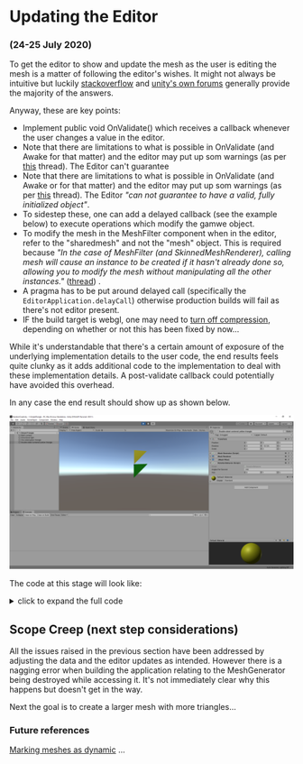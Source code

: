Updating the Editor 
=====================================
### (24-25 July 2020)

To get the editor to show and update the mesh as the user is editing the mesh is a matter of following the editor's wishes. It might not always be intuitive but luckily [stackoverflow](https://www.stackoverflow.com) and [unity's own forums](https://forum.unity.com/) generally provide the majority of the answers. 

Anyway, these are key points:

* Implement public void OnValidate() which receives a callback whenever the user changes a value in the editor.
* Note that there are limitations to what is possible in OnValidate (and Awake for that matter) and the editor may put up som  warnings (as per [this](https://forum.unity.com/threads/sendmessage-cannot-be-called-during-awake-checkconsistency-or-onvalidate.428580/) thread). The Editor can't guarantee 
* Note that there are limitations to what is possible in OnValidate (and Awake or  for that matter) and the editor may put up som  warnings (as per [this](https://forum.unity.com/threads/sendmessage-cannot-be-called-during-awake-checkconsistency-or-onvalidate.428580/) thread). The Editor _"can not guarantee to have a valid, fully initialized object"_. 
* To sidestep these, one can add a delayed callback (see the example below) to execute operations which modify the gamwe object.
* To modify the mesh in the MeshFilter component when in the editor, refer to the "sharedmesh" and not the "mesh" object. This is required because _"In the case of MeshFilter (and SkinnedMeshRenderer), calling mesh will cause an instance to be created if it hasn't already done so, allowing you to modify the mesh without manipulating all the other instances."_ ([thread](https://answers.unity.com/questions/63313/difference-between-sharedmesh-and-mesh.html)) .
* A pragma has to be put around delayed call (specifically the `EditorApplication.delayCall`) otherwise production builds will fail as there's not editor present. 
* IF the build target is webgl, one may need to [turn off compression](https://forum.unity.com/threads/solved-unity-2020-webgl-doesnt-work-uncaught-syntaxerror-invalid-or-unexpected-token.872581/), depending on whether or not this has been fixed by now...  

While it's understandable that there's a certain amount of exposure of the underlying implementation details to the user code, the end results feels quite clunky as it adds additional code to the implementation to deal with these implementation details. A post-validate callback could potentially have avoided this overhead. 

In any case the end result should show up as shown below. 

<center>
    <img src="Images/TwoSimpleMeshTriangles.png" alt="Two simple runtime generated triangle" width="640"/>
</center>
    
The code at this stage will look like:

<details>
  <summary> click to expand the full code </summary>
  
  ```csharp
using UnityEngine;
using UnityEditor;

using gg.core.util;

/// <summary>
/// Generates a mesh based off a MeshDefinition, Color and Material
/// </summary>
public class MeshGenerator : MonoBehaviour
{
    /// <summary>
    /// Contains all spatial properties of a mesh (and uvs)
    /// </summary>
    public MeshDefinition _meshDefinition;

    /// <summary>
    /// Material applied to the generated mesh
    /// </summary>
    public Material _meshMaterial;

    /// <summary>
    /// Color applied to the mesh
    /// </summary>
    public Color _meshColor = Color.yellow;

    /// <summary>
    /// Resolved or generated mesh filter
    /// </summary>
    private MeshFilter _meshFilter;

    /// <summary>
    /// Resolved or generated mesh renderer
    /// </summary>
    private MeshRenderer _meshRenderer;

    /// <summary>
    /// Tries to generate a mesh when awoken
    /// </summary>
    public void Awake()
    {
        // Need a delay call because of Unity-implementation reasons 
#if UNITY_EDITOR
        EditorApplication.delayCall += () =>
#endif
        {

            // if the user defined a mesh, update or create it 
            if (_meshDefinition != null && _meshDefinition.IsValid())
            {
                CreateMesh();
            }
        };
    }

    /// <summary>
    /// Create a mesh and all the dependencies (ie components needed to display the mesh)
    /// </summary>
    public void CreateMesh()
    {
        // check dependencies, create them if necessary
        _meshFilter = GetComponent<MeshFilter>();
        _meshRenderer = GetComponent<MeshRenderer>();

        if (_meshRenderer == null)
        {
            _meshRenderer = gameObject.AddComponent<MeshRenderer>();
        }

        if (_meshFilter == null)
        {
            _meshFilter = gameObject.AddComponent<MeshFilter>();
        }

        if (_meshMaterial != null)
        {
            var polyMaterial = new Material(_meshMaterial);
            polyMaterial.color = _meshColor;

            // check if in editor mode or in game mode, we need different materials (and meshes) otherwise we get warnings
            // from the editor
            if (Application.isPlaying)
            {
                _meshRenderer.material = polyMaterial;
            }
            else
            {
                _meshRenderer.sharedMaterial = polyMaterial;
            }
        }

        var mesh = new Mesh();
        
        if (Application.isPlaying)
        {     
            _meshFilter.mesh = mesh;
        }
        else
        {
            _meshFilter.sharedMesh = mesh;
        }

        UpdateMeshDefinition(mesh, _meshDefinition);
    }

    /// <summary>
    /// Called if a new mesh definition is available
    /// </summary>
    public void UpdateMesh()
    {
        Contract.Requires(_meshFilter != null && _meshRenderer != null);

        var mesh = Application.isPlaying ? _meshFilter.mesh : _meshFilter.sharedMesh;
    
        mesh.Clear();

        // check if in editor mode or in game mode, we need to assign different materials and meshes otherwise we get warnings
        // from the editor
        if (Application.isPlaying)
        {
            UpdateMaterial(_meshRenderer, _meshMaterial, _meshColor);
        }
        else
        {
           UpdateSharedMaterial(_meshRenderer, _meshMaterial, _meshColor);
        }

        UpdateMeshDefinition(mesh, _meshDefinition);
    }

    /// <summary>
    /// Callback from the editor something has changed
    /// </summary>
    public void OnValidate()
    {
        // Need a delay call because of Unity-implementation reasons 
#if UNITY_EDITOR
        EditorApplication.delayCall += () =>
#endif
        {
            // if the user defined a mesh, update or create it 
            if (_meshDefinition != null && _meshDefinition.IsValid())
            {
                if (_meshFilter == null || _meshRenderer == null)
                {
                    CreateMesh();
                }
                else
                {
                    UpdateMesh();
                }
            }
        };
    }

    private void UpdateMaterial(MeshRenderer meshRenderer, Material meshMaterial, Color meshColor)
    {
        // is mesh material different from the current material and is it defined? 
        if (meshRenderer.material != meshMaterial && meshMaterial != null)
        {
            var polyMaterial = new Material(meshMaterial);
            polyMaterial.color = meshColor;
            meshRenderer.material = polyMaterial;
        }
        // material defined and mesh material is different
        else if (meshRenderer.material != meshMaterial && meshMaterial == null)
        {
            meshRenderer.material = null;
        }
        else if (meshRenderer.material == meshMaterial && meshMaterial != null)
        {
            meshRenderer.material.color = meshColor;
        }
    }

    private void UpdateSharedMaterial(MeshRenderer meshRenderer, Material meshMaterial, Color meshColor)
    {
        // is mesh material different from the current material and is it defined? 
        if (meshRenderer.sharedMaterial != meshMaterial && meshMaterial != null)
        {
            var polyMaterial = new Material(meshMaterial);
            polyMaterial.color = meshColor;
            meshRenderer.sharedMaterial = polyMaterial;
        }
        // material defined and mesh material is different
        else if (meshRenderer.sharedMaterial != meshMaterial && meshMaterial == null)
        {
            meshRenderer.sharedMaterial = null;
        }
        else if (meshRenderer.sharedMaterial == meshMaterial && meshMaterial != null)
        {
            meshRenderer.sharedMaterial.color = meshColor;
        }
    }

    /// <summary>
    /// Set all the properties (verts, uvs, tris) of the mesh and recalculate all relevant settings (normals, bounds, tangents)
    /// </summary>
    /// <param name="mesh"></param>
    /// <param name="definition"></param>
    private void UpdateMeshDefinition(Mesh mesh, MeshDefinition definition)
    {
        mesh.vertices = definition._vertices;
        mesh.uv = definition._uv;
        mesh.triangles = definition._triangles;

        mesh.RecalculateNormals();
        mesh.RecalculateBounds();
        mesh.RecalculateTangents();
    }
}
```
 </details>

## Scope Creep (next step considerations)

All the issues raised in the previous section have been addressed by adjusting the data and the editor updates as intended. However there is a nagging error when building the application relating to the MeshGenerator being destroyed while accessing it. It's not immediately clear why this happens but doesn't get in the way.

Next the goal is to create a larger mesh with more triangles...

### Future references

[Marking meshes as dynamic](https://docs.unity3d.com/ScriptReference/Mesh.MarkDynamic.html) ... 